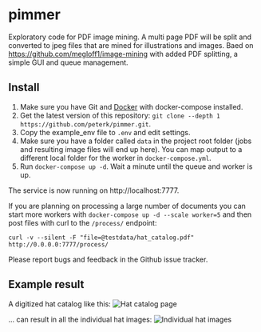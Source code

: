 # pimmer
Exploratory code for PDF image mining. A multi page PDF will be split and converted to jpeg files that are mined for illustrations and images. Baed on https://github.com/megloff1/image-mining with added PDF splitting, a simple GUI and queue management.

## Install

1. Make sure you have Git and [Docker](https://www.docker.com) with docker-compose installed.
2. Get the latest version of this repository: `git clone --depth 1 https://github.com/peterk/pimmer.git`.
2. Copy the example_env file to `.env` and edit settings.
3. Make sure you have a folder called `data` in the project root folder (jobs and resulting image files will end up here). You can map output to a different local folder for the worker in `docker-compose.yml`.
4. Run `docker-compose up -d`. Wait a minute until the queue and worker is up.

The service is now running on http://localhost:7777.

If you are planning on processing a large number of documents you can start more workers with `docker-compose up -d --scale worker=5` and then post files with curl to the `/process/` endpoint:

`curl -v --silent -F "file=@testdata/hat_catalog.pdf" http://0.0.0.0:7777/process/`

Please report bugs and feedback in the Github issue tracker.

## Example result
A digitized hat catalog like this:
![Hat catalog page](testdata/hat_catalog_page.jpg?raw=true "Hat catalog page")

... can result in all the individual hat images:
![Individual hat images](testdata/hat_catalog_result.jpg?raw=true "Detected hat images")
